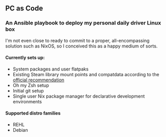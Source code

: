 ## PC as Code

### An Ansible playbook to deploy my personal daily driver Linux box

I'm not even close to ready to commit to a proper, all-encompassing solution such as NixOS, so I conceived this as a happy medium of sorts.

#### Currently sets up:
- System packages and user flatpaks
- Existing Steam library mount points and compatdata according to the [official recommendation](https://github.com/ValveSoftware/Proton/wiki/Using-a-NTFS-disk-with-Linux-and-Windows)
- Oh my Zsh setup
- Initial git setup
- Single user Nix package manager for declarative development environments
#### Supported distro families
- REHL
- Debian
